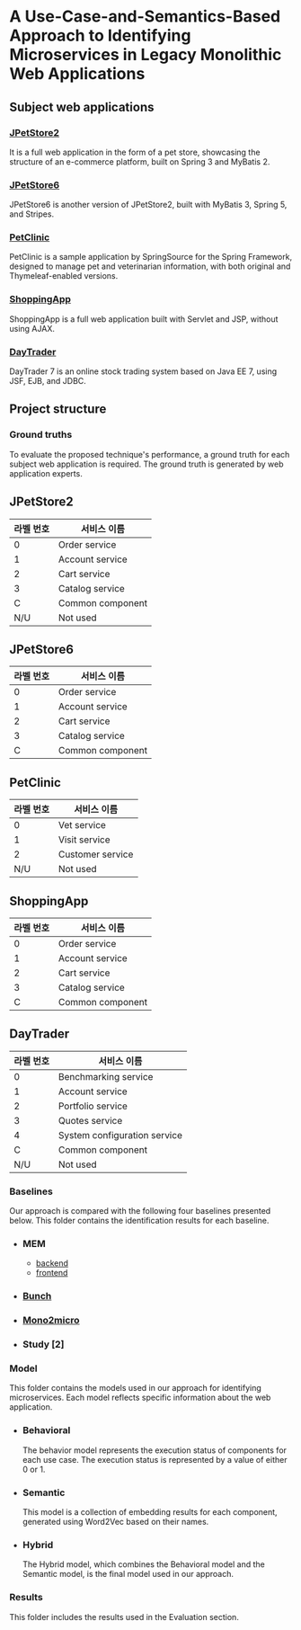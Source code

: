 # A Use-Case-and-Semantics-Based Approach to Identifying Microservices in Legacy Monolithic Web Applications 

## Subject web applications 
### [JPetStore2](https://github.com/KimJongSung/jPetStore)

It is a full web application in the form of a pet store, showcasing the structure of an e-commerce platform, built on Spring 3 and MyBatis 2.

### [JPetStore6](https://github.com/mybatis/jpetstore-6)

JPetStore6 is another version of JPetStore2, built with MyBatis 3, Spring 5, and Stripes.

### [PetClinic](https://github.com/spring-projects/spring-petclinic)

PetClinic is a sample application by SpringSource for the Spring Framework, designed to manage pet and veterinarian information, with both original and Thymeleaf-enabled versions.

### [ShoppingApp](https://github.com/manhduydl/Shopping-web-Jsp-Servlet)

ShoppingApp is a full web application built with Servlet and JSP, without using AJAX.

### [DayTrader](https://github.com/WASdev/sample.daytrader7)

DayTrader 7 is an online stock trading system based on Java EE 7, using JSF, EJB, and JDBC.

## Project structure 

### Ground truths 
To evaluate the proposed technique's performance, a ground truth for each subject web application is required. The ground truth is generated by web application experts.

## JPetStore2
| 라벨 번호 | 서비스 이름         |
|-----------|---------------------|
| 0         | Order service       |
| 1         | Account service     |
| 2         | Cart service        |
| 3         | Catalog service     |
| C         | Common component    |
| N/U       | Not used            |


## JPetStore6
| 라벨 번호 | 서비스 이름         |
|-----------|---------------------|
| 0         | Order service       |
| 1         | Account service     |
| 2         | Cart service        |
| 3         | Catalog service     |
| C         | Common component    |

## PetClinic
| 라벨 번호 | 서비스 이름         |
|-----------|---------------------|
| 0         | Vet service         |
| 1         | Visit service       |
| 2         | Customer service    |
| N/U       | Not used            |

## ShoppingApp
| 라벨 번호 | 서비스 이름         |
|-----------|---------------------|
| 0         | Order service       |
| 1         | Account service     |
| 2         | Cart service        |
| 3         | Catalog service     |
| C         | Common component    |

## DayTrader
| 라벨 번호 | 서비스 이름                   |
|-----------|-------------------------------|
| 0         | Benchmarking service          |
| 1         | Account service               |
| 2         | Portfolio service             |
| 3         | Quotes service                |
| 4         | System configuration service  |
| C         | Common component              |
| N/U       | Not used                      |


### Baselines 
Our approach is compared with the following four baselines presented below. 
This folder contains the identification results for each baseline.


  - ### **MEM** 
    + [backend](https://github.com/gmazlami/microserviceExtraction-backend)
    + [frontend](https://github.com/gmazlami/microserviceExtraction-frontend)
  
  - ### **[Bunch](https://github.com/ArchitectingSoftware/Bunch)** 
  - ### **[Mono2micro](https://github.com/rahlk/ASE21-Tutorial)** 
  - ### **Study [2]** 

### Model 
This folder contains the models used in our approach for identifying microservices. Each model reflects specific information about the web application.
- ### Behavioral 
  The behavior model represents the execution status of components for each use case. The execution status is represented by a value of either 0 or 1.
- ### Semantic 
  This model is a collection of embedding results for each component, generated using Word2Vec based on their names.
- ### Hybrid
  The Hybrid model, which combines the Behavioral model and the Semantic model, is the final model used in our approach.

### Results
This folder includes the results used in the Evaluation section. 
